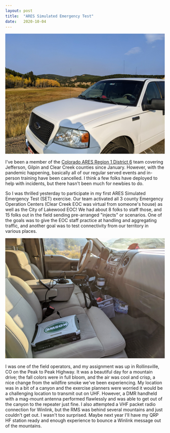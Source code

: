 ```yaml
---
layout: post
title:  "ARES Simulated Emergency Test"
date:   2020-10-04
---
```

![Truck with antennas in the mountains](/assets/2020-10-03-truck.jpg)

I've been a member of the [Colorado ARES Region 1 District 6](https://www.coaresr1d6.org/)
team covering Jefferson, Gilpin and Clear Creek counties since January. However, with the pandemic
happening, basically all of our regular served events and in-person training have been cancelled. I
think a few folks have deployed to help with incidents, but there hasn't been much for newbies to
do.

So I was thrilled yesterday to participate in my first ARES Simulated Emergency Test (SET) exercise.
Our team activated all 3 county Emergency Operation Centers (Clear Creek EOC was virtual from
someone's house) as well as the City of Lakewood EOC! We had about 8 folks to staff those, and 15
folks out in the field sending pre-arranged "injects" or scenarios. One of the goals was to give the
EOC staff practice at handling and aggregating traffic, and another goal was to test connectivity
from our territory in various places.

![Truck passenger seat with radios and a laptop](/assets/2020-10-03-passenger-seat.jpg)

I was one of the field operators, and my assignment was up in Rollinsville, CO on the Peak to Peak
Highway. It was a beautiful day for a mountain drive; the fall colors were in full bloom, and the
air was cool and crisp, a nice change from the wildfire smoke we've been experiencing. My location
was in a bit of a canyon and the exercise planners were worried it would be a challenging location
to transmit out on UHF. However, a DMR handheld with a mag-mount antenna performed flawlessly and
was able to get out of the canyon to the repeater just fine. I also attempted a VHF packet radio
connection for Winlink, but the RMS was behind several mountains and just couldn't get out. I wasn't
too surprised. Maybe next year I'll have my QRP HF station ready and enough experience to bounce a
Winlink message out of the mountains.
